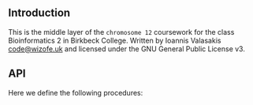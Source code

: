## Introduction

This is the middle layer of the `chromosome 12` coursework for the class Bioinformatics 2 in Birkbeck College.
Written by Ioannis Valasakis <code@wizofe.uk> and licensed under the GNU General Public License v3.

## API
Here we define the following procedures:
